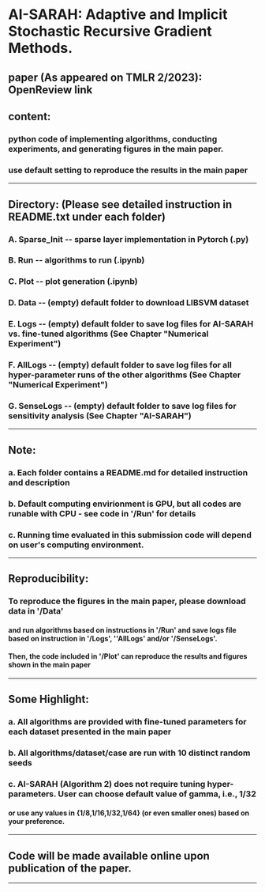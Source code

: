 # AI-SARAH: Adaptive and Implicit Stochastic Recursive Gradient Methods.
paper (As appeared on TMLR 2/2023): OpenReview link
--------------------------------------------------------------------------------------------------------------------
## content:
### python code of implementing algorithms, conducting experiments, and generating figures in the main paper.
### use default setting to reproduce the results in the main paper
--------------------------------------------------------------------------------------------------------------------
## Directory: (Please see detailed instruction in README.txt under each folder) 

### A. Sparse_Init -- sparse layer implementation in Pytorch (.py)

### B. Run -- algorithms to run (.ipynb)

### C. Plot -- plot generation (.ipynb)

### D. Data -- (empty) default folder to download LIBSVM dataset

### E. Logs -- (empty) default folder to save log files for AI-SARAH vs. fine-tuned algorithms (See Chapter "Numerical Experiment")

### F. AllLogs -- (empty) default folder to save log files for all hyper-parameter runs of the other algorithms (See Chapter "Numerical Experiment")

### G. SenseLogs -- (empty) default folder to save log files for sensitivity analysis (See Chapter "AI-SARAH")
--------------------------------------------------------------------------------------------------------------------
## Note:
### a. Each folder contains a README.md for detailed instruction and description
### b. Default computing envirionment is GPU, but all codes are runable with CPU - see code in '/Run' for details
### c. Running time evaluated in this submission code will depend on user's computing environment. 
--------------------------------------------------------------------------------------------------------------------
## Reproducibility:
### To reproduce the figures in the main paper, please download data in '/Data'
#### and run algorithms based on instructions in '/Run' and save logs file based on instruction in '/Logs', ''AllLogs' and/or '/SenseLogs'.
#### Then, the code included in '/Plot' can reproduce the results and figures shown in the main paper
--------------------------------------------------------------------------------------------------------------------
## Some Highlight:
### a. All algorithms are provided with fine-tuned parameters for each dataset presented in the main paper
### b. All algorithms/dataset/case are run with 10 distinct random seeds
### c. AI-SARAH (Algorithm 2) does not require tuning hyper-parameters. User can choose default value of gamma, i.e., 1/32
####   or use any values in {1/8,1/16,1/32,1/64} (or even smaller ones) based on your preference. 
--------------------------------------------------------------------------------------------------------------------
## Code will be made available online upon publication of the paper.
--------------------------------------------------------------------------------------------------------------------

